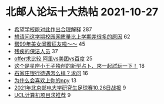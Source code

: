 # 北邮人论坛十大热帖 2021-10-27

- [希望学校能对此作出合理解释](https://bbs.byr.cn/article/Talking/6307110) 287
- [想请问这学期校园网质量比上学期差很多的原因](https://bbs.byr.cn/article/BUPTNet/106173) 62
- [帮99年美女闺蜜征友啦～～](https://bbs.byr.cn/article/Friends/2008852) 45
- [残疾的保洁人员](https://bbs.byr.cn/article/Picture/3302234) 37
- [offer求比较 阿里vs美团vs百度](https://bbs.byr.cn/article/Job/2144497) 25
- [这个是星座小王子独创的新型占卜、來一起試玩一下！](https://bbs.byr.cn/article/Constellations/465260) 18
- [石家庄银行待遇怎么样？求问](https://bbs.byr.cn/article/Hebei/250264) 16
- [为什么会喜欢上你的npy](https://bbs.byr.cn/article/Feeling/3179591) 13
- [2021年北京邮电大学研究生足球赛10.26日战报](https://bbs.byr.cn/article/Football/810049456) 9
- [UCL计算机项目求推荐](https://bbs.byr.cn/article/GoAbroad/380637) 9



